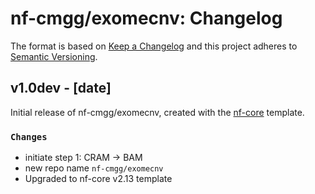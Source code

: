 # nf-cmgg/exomecnv: Changelog

The format is based on [Keep a Changelog](https://keepachangelog.com/en/1.0.0/)
and this project adheres to [Semantic Versioning](https://semver.org/spec/v2.0.0.html).

## v1.0dev - [date]

Initial release of nf-cmgg/exomecnv, created with the [nf-core](https://nf-co.re/) template.

### `Changes`

- initiate step 1: CRAM -> BAM
- new repo name `nf-cmgg/exomecnv`
- Upgraded to nf-core v2.13 template
